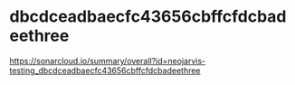 # dbcdceadbaecfc43656cbffcfdcbadeethree
https://sonarcloud.io/summary/overall?id=neojarvis-testing_dbcdceadbaecfc43656cbffcfdcbadeethree
